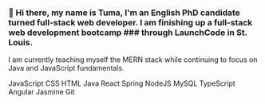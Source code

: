 ### 👋   Hi there, my name is Tuma, I'm an English PhD candidate turned full-stack web developer. I am finishing up a full-stack web development bootcamp ###  through LaunchCode in St. Louis. 

I am currently teaching myself the MERN stack while continuing to focus on Java and JavaScript fundamentals. 

<!--
**tussiri/tussiri** is a ✨ _special_ ✨ repository because its `README.md` (this file) appears on your GitHub profile.

Here are some ideas to get you started:

- 🔭 I’m currently working on ...
- 🌱 I’m currently learning ...
- 👯 I’m looking to collaborate on ...
- 🤔 I’m looking for help with ...
- 💬 Ask me about ...
- 📫 How to reach me: ...
- 😄 Pronouns: ...
- ⚡ Fun fact: ...
-->

JavaScript  CSS  HTML  Java  React  Spring  NodeJS  MySQL  TypeScript  Angular  Jasmine  Git
